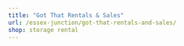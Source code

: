 ```yaml
---
title: "Got That Rentals & Sales"
url: /essex-junction/got-that-rentals-and-sales/
shop: storage rental
---
```


